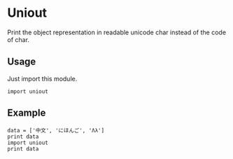 Uniout
======

Print the object representation in readable unicode char instead of the code of char.

Usage
-----

Just import this module.

    import uniout

Example
-------

    data = ['中文', 'にほんご', 'Λλ']
    print data
    import uniout
    print data
